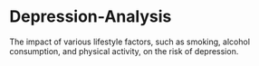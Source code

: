 # Depression-Analysis
The impact of various lifestyle factors, such as smoking, alcohol consumption, and physical activity, on the risk of depression. 
